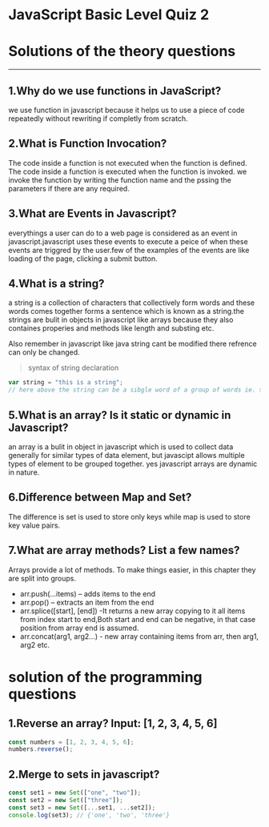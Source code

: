 # JavaScript Basic Level Quiz 2

# Solutions of the theory questions

---

## 1.Why do we use functions in JavaScript?

we use function in javascript because it helps us to use a piece of code repeatedly without rewriting if completly from scratch.

## 2.What is Function Invocation?

The code inside a function is not executed when the function is defined.
The code inside a function is executed when the function is invoked.
we invoke the function by writing the function name and the pssing the parameters if there are any required.

## 3.What are Events in Javascript?

everythings a user can do to a web page is considered as an event in javascript.javascript uses these events to execute a peice of when these events are triggred by the user.few of the examples of the events are like loading of the page, clicking a submit button.

## 4.What is a string?

a string is a collection of characters that collectively form words and these words comes together forms a sentence which is known as a string.the strings are bulit in objects in javascript like arrays because they also containes properies and methods like length and substing etc.

Also remember in javascript like java string cant be modified there refrence can only be changed.

> syntax of string declaration

```javascript
var string = "this is a string";
// here above the string can be a sibgle word of a group of words ie. sentence.
```

## 5.What is an array? Is it static or dynamic in Javascript?

an array is a bulit in object in javascript which is used to collect data generally for similar types of data
element, but javascipt allows multiple types of element to be grouped together.
yes javascript arrays are dynamic in nature.

## 6.Difference between Map and Set?

The difference is set is used to store only keys while map is used to store key value pairs.

## 7.What are array methods? List a few names?

Arrays provide a lot of methods. To make things easier, in this chapter they are split into groups.

- arr.push(...items) – adds items to the end
- arr.pop() – extracts an item from the end
- arr.splice([start], [end]) -It returns a new array copying to it all items from index start to end,Both start and end can be negative, in that case position from array end is assumed.
- arr.concat(arg1, arg2...) - new array containing items from arr, then arg1, arg2 etc.

# solution of the programming questions

## 1.Reverse an array? Input: [1, 2, 3, 4, 5, 6]

```javascript
const numbers = [1, 2, 3, 4, 5, 6];
numbers.reverse();
```

## 2.Merge to sets in javascript?

```javascript
const set1 = new Set(["one", "two"]);
const set2 = new Set(["three"]);
const set3 = new Set([...set1, ...set2]);
console.log(set3); // {'one', 'two', 'three'}
```
